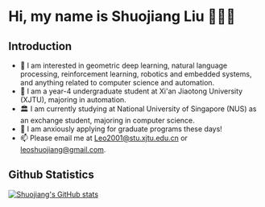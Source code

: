 # Hi, my name is Shuojiang Liu 👋👋👋

## Introduction

- 👀 I am interested in geometric deep learning, natural language processing, reinforcement learning, robotics and embedded systems, and anything related to computer science and automation.
- 🌱 I am a year-4 undergraduate student at Xi'an Jiaotong University (XJTU), majoring in automation.
- 🏛️ I am currently studying at National University of Singapore (NUS) as an exchange student, majoring in computer science.
- 💞️ I am anxiously applying for graduate programs these days!
- 📫 Please email me at Leo2001@stu.xjtu.edu.cn or leoshuojiang@gmail.com.

## Github Statistics

[![Shuojiang's GitHub stats](https://github-readme-stats.vercel.app/api?username=LiuShuoJiang&show_icons=true&theme=cobalt&hide=prs,contribs)](https://github.com/anuraghazra/github-readme-stats)

<!---
LiuShuoJiang/LiuShuoJiang is a ✨ special ✨ repository because its `README.md` (this file) appears on your GitHub profile.
You can click the Preview link to take a look at your changes.
--->
